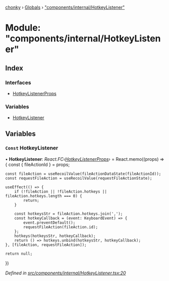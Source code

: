 [chonky](../README.md) › [Globals](../globals.md) › ["components/internal/HotkeyListener"](_components_internal_hotkeylistener_.md)

# Module: "components/internal/HotkeyListener"

## Index

### Interfaces

* [HotkeyListenerProps](../interfaces/_components_internal_hotkeylistener_.hotkeylistenerprops.md)

### Variables

* [HotkeyListener](_components_internal_hotkeylistener_.md#const-hotkeylistener)

## Variables

### `Const` HotkeyListener

• **HotkeyListener**: *React.FC‹[HotkeyListenerProps](../interfaces/_components_internal_hotkeylistener_.hotkeylistenerprops.md)›* = React.memo((props) => {
    const { fileActionId } = props;

    const fileAction = useRecoilValue(fileActionDataState(fileActionId));
    const requestFileAction = useRecoilValue(requestFileActionState);

    useEffect(() => {
        if (!fileAction || !fileAction.hotkeys || fileAction.hotkeys.length === 0) {
            return;
        }

        const hotkeysStr = fileAction.hotkeys.join(',');
        const hotkeyCallback = (event: KeyboardEvent) => {
            event.preventDefault();
            requestFileAction(fileAction.id);
        };
        hotkeys(hotkeysStr, hotkeyCallback);
        return () => hotkeys.unbind(hotkeysStr, hotkeyCallback);
    }, [fileAction, requestFileAction]);

    return null;
})

*Defined in [src/components/internal/HotkeyListener.tsx:20](https://github.com/TimboKZ/Chonky/blob/5b9fbdf/src/components/internal/HotkeyListener.tsx#L20)*
